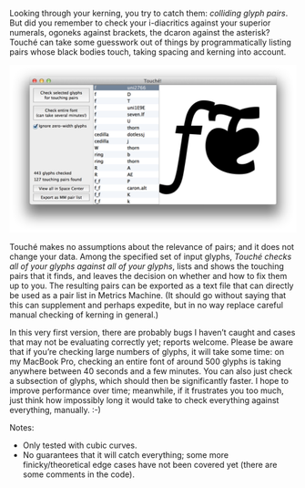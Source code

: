 Looking through your kerning, you try to catch them: _colliding glyph pairs_. But did you remember to check your i-diacritics against your superior numerals, ogoneks against brackets, the dcaron against the asterisk? Touché can take some guesswork out of things by programmatically listing pairs whose black bodies touch, taking spacing and kerning into account.

![Touché Screenshot](/screenshot.png)

Touché makes no assumptions about the relevance of pairs; and it does not change your data. Among the specified set of input glyphs, *Touché checks all of your glyphs against all of your glyphs*, lists and shows the touching pairs that it finds, and leaves the decision on whether and how to fix them up to you. The resulting pairs can be exported as a text file that can directly be used as a pair list in Metrics Machine. (It should go without saying that this can supplement and perhaps expedite, but in no way replace careful manual checking of kerning in general.) 

In this very first version, there are probably bugs I haven’t caught and cases that may not be evaluating correctly yet; reports welcome. Please be aware that if you’re checking large numbers of glyphs, it will take some time: on my MacBook Pro, checking an entire font of around 500 glyphs is taking anywhere between 40 seconds and a few minutes. You can also just check a subsection of glyphs, which should then be significantly faster. I hope to improve performance over time; meanwhile, if it frustrates you too much, just think how impossibly long it would take to check everything against everything, manually. :-)

Notes:
- Only tested with cubic curves.
- No guarantees that it will catch everything; some more finicky/theoretical edge cases have not been covered yet (there are some comments in the code).

